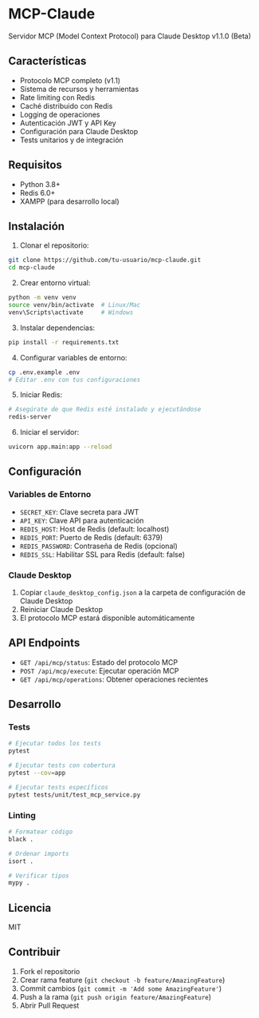 # MCP-Claude

Servidor MCP (Model Context Protocol) para Claude Desktop v1.1.0 (Beta)

## Características

- Protocolo MCP completo (v1.1)
- Sistema de recursos y herramientas
- Rate limiting con Redis
- Caché distribuido con Redis
- Logging de operaciones
- Autenticación JWT y API Key
- Configuración para Claude Desktop
- Tests unitarios y de integración

## Requisitos

- Python 3.8+
- Redis 6.0+
- XAMPP (para desarrollo local)

## Instalación

1. Clonar el repositorio:
```bash
git clone https://github.com/tu-usuario/mcp-claude.git
cd mcp-claude
```

2. Crear entorno virtual:
```bash
python -m venv venv
source venv/bin/activate  # Linux/Mac
venv\Scripts\activate     # Windows
```

3. Instalar dependencias:
```bash
pip install -r requirements.txt
```

4. Configurar variables de entorno:
```bash
cp .env.example .env
# Editar .env con tus configuraciones
```

5. Iniciar Redis:
```bash
# Asegúrate de que Redis esté instalado y ejecutándose
redis-server
```

6. Iniciar el servidor:
```bash
uvicorn app.main:app --reload
```

## Configuración

### Variables de Entorno

- `SECRET_KEY`: Clave secreta para JWT
- `API_KEY`: Clave API para autenticación
- `REDIS_HOST`: Host de Redis (default: localhost)
- `REDIS_PORT`: Puerto de Redis (default: 6379)
- `REDIS_PASSWORD`: Contraseña de Redis (opcional)
- `REDIS_SSL`: Habilitar SSL para Redis (default: false)

### Claude Desktop

1. Copiar `claude_desktop_config.json` a la carpeta de configuración de Claude Desktop
2. Reiniciar Claude Desktop
3. El protocolo MCP estará disponible automáticamente

## API Endpoints

- `GET /api/mcp/status`: Estado del protocolo MCP
- `POST /api/mcp/execute`: Ejecutar operación MCP
- `GET /api/mcp/operations`: Obtener operaciones recientes

## Desarrollo

### Tests

```bash
# Ejecutar todos los tests
pytest

# Ejecutar tests con cobertura
pytest --cov=app

# Ejecutar tests específicos
pytest tests/unit/test_mcp_service.py
```

### Linting

```bash
# Formatear código
black .

# Ordenar imports
isort .

# Verificar tipos
mypy .
```

## Licencia

MIT

## Contribuir

1. Fork el repositorio
2. Crear rama feature (`git checkout -b feature/AmazingFeature`)
3. Commit cambios (`git commit -m 'Add some AmazingFeature'`)
4. Push a la rama (`git push origin feature/AmazingFeature`)
5. Abrir Pull Request
